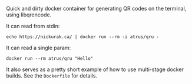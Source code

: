 Quick and dirty docker container for generating QR codes on the terminal, using libqrencode.

It can read from stdin:

```
echo https://nickurak.ca/ | docker run --rm -i atrus/qru -
```

It can read a single param:

```
docker run --rm atrus/qru "Hello"
```

It also serves as a pretty short example of how to use multi-stage docker builds. See the `Dockerfile` for details.
